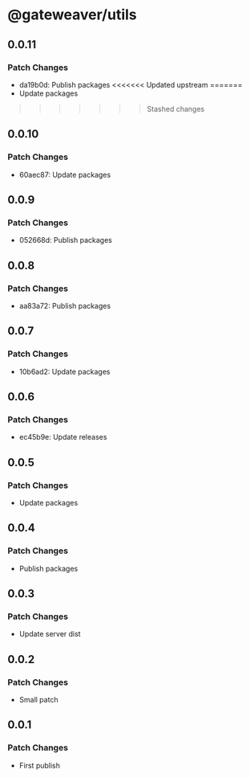 # @gateweaver/utils

## 0.0.11

### Patch Changes

- da19b0d: Publish packages
<<<<<<< Updated upstream
=======
- Update packages
>>>>>>> Stashed changes

## 0.0.10

### Patch Changes

- 60aec87: Update packages

## 0.0.9

### Patch Changes

- 052668d: Publish packages

## 0.0.8

### Patch Changes

- aa83a72: Publish packages

## 0.0.7

### Patch Changes

- 10b6ad2: Update packages

## 0.0.6

### Patch Changes

- ec45b9e: Update releases

## 0.0.5

### Patch Changes

- Update packages

## 0.0.4

### Patch Changes

- Publish packages

## 0.0.3

### Patch Changes

- Update server dist

## 0.0.2

### Patch Changes

- Small patch

## 0.0.1

### Patch Changes

- First publish
